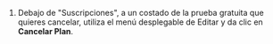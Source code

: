 1. Debajo de "Suscripciones", a un costado de la prueba gratuita que quieres cancelar, utiliza el menú desplegable de Editar y da clic en **Cancelar Plan**.
